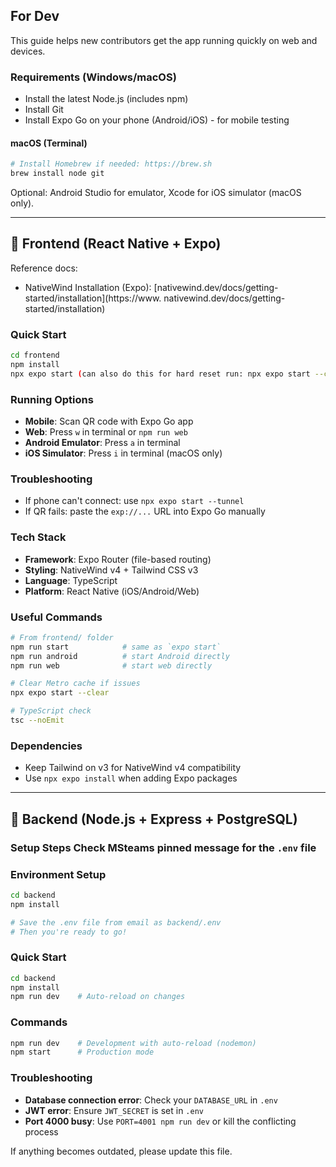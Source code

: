 ## For Dev

This guide helps new contributors get the app running quickly on web and devices.

### Requirements (Windows/macOS)

- Install the latest Node.js (includes npm)
- Install Git
- Install Expo Go on your phone (Android/iOS) - for mobile testing

#### macOS (Terminal)

```bash
# Install Homebrew if needed: https://brew.sh
brew install node git
```

Optional: Android Studio for emulator, Xcode for iOS simulator (macOS only).

---

## 📱 Frontend (React Native + Expo)

Reference docs:

- NativeWind Installation (Expo): [nativewind.dev/docs/getting-started/installation](https://www.
  nativewind.dev/docs/getting-started/installation)

### Quick Start

```bash
cd frontend
npm install
npx expo start (can also do this for hard reset run: npx expo start --clear)
```

### Running Options

- **Mobile**: Scan QR code with Expo Go app
- **Web**: Press `w` in terminal or `npm run web`
- **Android Emulator**: Press `a` in terminal
- **iOS Simulator**: Press `i` in terminal (macOS only)

### Troubleshooting

- If phone can't connect: use `npx expo start --tunnel`
- If QR fails: paste the `exp://...` URL into Expo Go manually

### Tech Stack

- **Framework**: Expo Router (file-based routing)
- **Styling**: NativeWind v4 + Tailwind CSS v3
- **Language**: TypeScript
- **Platform**: React Native (iOS/Android/Web)

### Useful Commands

```bash
# From frontend/ folder
npm run start            # same as `expo start`
npm run android          # start Android directly
npm run web              # start web directly

# Clear Metro cache if issues
npx expo start --clear

# TypeScript check
tsc --noEmit
```

### Dependencies

- Keep Tailwind on v3 for NativeWind v4 compatibility
- Use `npx expo install` when adding Expo packages

---

## 🚀 Backend (Node.js + Express + PostgreSQL)

### Setup Steps **Check MSteams pinned message** for the `.env` file

### Environment Setup

```bash
cd backend
npm install

# Save the .env file from email as backend/.env
# Then you're ready to go!
```

### Quick Start

```bash
cd backend
npm install
npm run dev    # Auto-reload on changes
```

### Commands

```bash
npm run dev    # Development with auto-reload (nodemon)
npm start      # Production mode
```

### Troubleshooting

- **Database connection error**: Check your `DATABASE_URL` in `.env`
- **JWT error**: Ensure `JWT_SECRET` is set in `.env`
- **Port 4000 busy**: Use `PORT=4001 npm run dev` or kill the conflicting process

If anything becomes outdated, please update this file.
